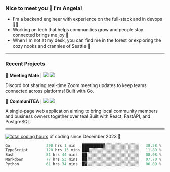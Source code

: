 ### Nice to meet you 👋 I'm Angela!

- I'm a backend engineer with experience on the full-stack and in devops 👩‍💻
- Working on tech that helps communities grow and people stay connected brings me joy 🤝
- When I'm not at my desk, you can find me in the forest or exploring the cozy nooks and crannies of Seattle 🧋

---

### Recent Projects

👾 **Meeting Mate** | [![](https://img.shields.io/badge/Code-violet.svg?style=flat-square)](https://github.com/angelajfisher/meeting-mate) [![](https://img.shields.io/badge/Site-violet.svg?style=flat-square)](https://angelajfisher.com/projects/meeting-mate)

Discord bot sharing real-time Zoom meeting updates to keep teams connected across platforms! Built with Go.

🍵 **CommuniTEA** | [![](https://img.shields.io/badge/Code-green.svg?style=flat-square)](https://gitlab.com/angelajfisher/communiTEA) [![](https://img.shields.io/badge/Demo-green.svg?style=flat-square)](https://angelajfisher.gitlab.io/communiTEA/)

A single-page web application aiming to bring local community members and business owners together over tea!  Built with React, FastAPI, and PostgreSQL.

---

<a href="https://wakatime.com/@018c1e94-8745-411f-aea1-f33be044d952"><img src="https://wakatime.com/badge/user/018c1e94-8745-411f-aea1-f33be044d952.svg?style=flat-square" alt="total coding hours" /></a> of coding since December 2023 🌊<br>
<!--START_SECTION:waka-->

```go
Go                390 hrs 1 min   █████████▓░░░░░░░░░░░░░░░   38.58 %
TypeScript        120 hrs 15 mins ███░░░░░░░░░░░░░░░░░░░░░░   11.89 %
Bash              81 hrs 44 mins  ██░░░░░░░░░░░░░░░░░░░░░░░   08.08 %
Markdown          77 hrs 53 mins  ██░░░░░░░░░░░░░░░░░░░░░░░   07.70 %
Python            61 hrs 34 mins  █▓░░░░░░░░░░░░░░░░░░░░░░░   06.09 %
```

<!--END_SECTION:waka--> 
